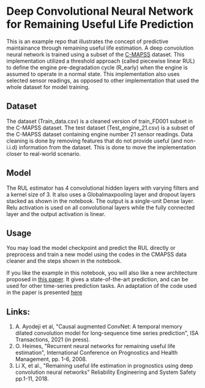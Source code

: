 # Deep Convolutional Neural Network for Remaining Useful Life Prediction 
This is an example repo that illustrates the concept of predictive maintainance through remaining useful life estimation. A deep convolution neural network is trained using a subset of the [C-MAPSS](https://ti.arc.nasa.gov/tech/dash/groups/pcoe/prognostic-data-repository/) dataset. This implementation utilized a threshold approach (called piecewise linear RUL) to define the engine pre-degradation cycle (R_early) when the engine is assumed to operate in a normal state. This implementation also uses selected sensor readings, as opposed to other implementation that used the whole dataset for model training. 

## Dataset
The dataset (Train_data.csv) is a cleaned version of train_FD001 subset in the C-MAPSS dataset. The test dataset (Test_engine_21.csv) is a subset of the C-MAPSS dataset containing engine number 21 sensor readings. Data cleaning is done by removing features that do not provide useful (and non-i.i.d) information from the dataset. This is done to move the implementation closer to real-world scenario.


## Model
The RUL estimator has 4 convolutional hidden layers with varying filters and a kernel size of 3. It also uses a Globalmaxpooling layer and dropout layers stacked as shown in the notebook. The output is a single-unit Dense layer. Relu activation is used on all convolutional layers while the fully connected layer and the output activation is linear. 

## Usage
You may load the model checkpoint and predict the RUL directly or preprocess and train a new model using the codes in the CMAPSS data cleaner and the steps shown in the notebook.

If you like the example in this notebook, you will also like a new architecture proposed in [this paper](https://www.researchgate.net/publication/351693960_Causal_augmented_ConvNet_A_temporal_memory_dilated_convolution_model_for_long-sequence_time_series_prediction). It gives a state-of-the-art prediction, and can be used for other time-series prediction tasks. An adaptation of the code used in the paper is presented [here](https://github.com/abiodun-ayodeji/CaConvNet_for_time_series) 

## Links:
1. A. Ayodeji et al, "Causal augmented ConvNet: A temporal memory dilated convolution model for long-sequence time series prediction", ISA Transactions, 2021 (in press).
2. O. Heimes, "Recurrent neural networks for remaining useful life estimation", International Conference on Prognostics and Health Management, pp. 1-6, 2008.
3. Li X, et al., "Remaining useful life estimation in prognostics using deep convolution neural networks" Reliability Engineering and System Safety pp.1-11, 2018. 
